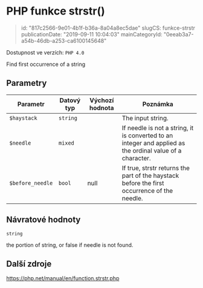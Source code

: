 PHP funkce strstr()
===================

> id: "817c2566-9e01-4b1f-b36a-8a04a8ec5dae"
> slugCS: funkce-strstr
> publicationDate: "2019-09-11 10:04:03"
> mainCategoryId: "0eeab3a7-a54b-46db-a253-ca6100145648"

Dostupnost ve verzích: `PHP 4.0`

Find first occurrence of a string


Parametry
--------------

| Parametr | Datový typ | Výchozí hodnota | Poznámka |
|-----|-----|-----|-----|
| `$haystack` | `string` |  | The input string. |
| `$needle` | `mixed` |  | If needle is not a string, it is converted to an integer and applied as the ordinal value of a character. |
| `$before_needle` | `bool` | null | If true, strstr returns the part of the haystack before the first occurrence of the needle. |


Návratové hodnoty
----------------

`string`

the portion of string, or false if needle
is not found.

Další zdroje
------------

https://php.net/manual/en/function.strstr.php
